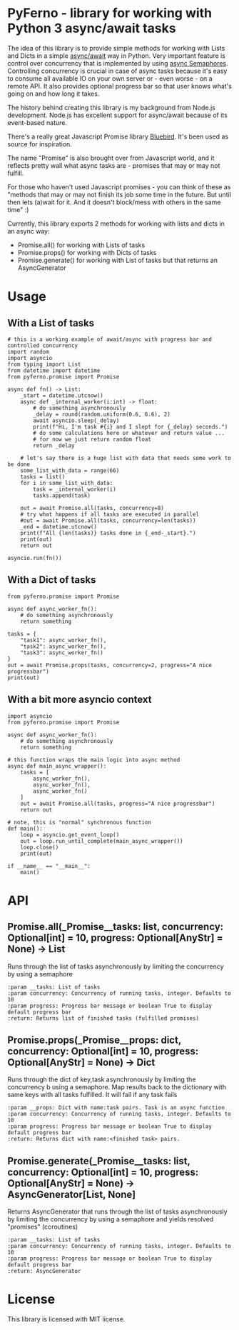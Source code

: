 # PyFerno - library for working with Python 3 async/await tasks

The idea of this library is to provide simple methods for working with Lists and Dicts in a simple
[async/await](https://docs.python.org/3/library/asyncio.html) way in Python. Very important feature is control over
concurrency that is implemented by using
[async Semaphores](https://docs.python.org/3/library/asyncio-sync.html?highlight=semaphore#asyncio.Semaphore).
Controlling concurrency is crucial in case of async tasks because it's easy to consume all available IO on your own
server or - even worse - on a remote API. It also provides optional progress bar so that user knows what's going on and
how long it takes.

The history behind creating this library is my background from Node.js development. Node.js has excellent support for
async/await because of its event-based nature.

There's a really great Javascript Promise library [Bluebird](https://github.com/petkaantonov/bluebird). It's been used
as source for inspiration.

The name "Promise" is also brought over from Javascript world, and it reflects pretty wall what async tasks are -
promises that may or may not fulfill.

For those who haven't used Javascript promises - you can think of these as "methods that may or may not finish its job
some time in the future. But until then lets (a)wait for it. And it doesn't block/mess with others in the same time" :)

Currently, this library exports 2 methods for working with lists and dicts in an async way:

- Promise.all() for working with Lists of tasks
- Promise.props() for working with Dicts of tasks
- Promise.generate() for working with List of tasks but that returns an AsyncGenerator

# Usage

## With a List of tasks

```
# this is a working example of await/async with progress bar and controlled concurrency
import random
import asyncio
from typing import List
from datetime import datetime
from pyferno.promise import Promise
 
async def fn() -> List: 
    _start = datetime.utcnow()
    async def _internal_worker(i:int) -> float:
        # do something asynchronously
        _delay = round(random.uniform(0.6, 6.6), 2)
        await asyncio.sleep(_delay)
        print(f"Hi, I'm task #{i} and I slept for {_delay} seconds.")
        # do some calculations here or whatever and return value ...
        # for now we just return random float
        return _delay
    
    # let's say there is a huge list with data that needs some work to be done
    some_list_with_data = range(66)
    tasks = list()
    for i in some_list_with_data:
        task = _internal_worker(i)
        tasks.append(task)
        
    out = await Promise.all(tasks, concurrency=8)
    # try what happens if all tasks are executed in parallel
    #out = await Promise.all(tasks, concurrency=len(tasks))
    _end = datetime.utcnow()
    print(f"All {len(tasks)} tasks done in {_end-_start}.")
    print(out)
    return out
    
asyncio.run(fn())
```

## With a Dict of tasks

```
from pyferno.promise import Promise

async def async_worker_fn():
    # do something asynchronously
    return something
    
tasks = {
    "task1": async_worker_fn(),
    "task2": async_worker_fn(),
    "task3": async_worker_fn()
}
out = await Promise.props(tasks, concurrency=2, progress="A nice progressbar")
print(out)
```

## With a bit more asyncio context

```
import asyncio
from pyferno.promise import Promise

async def async_worker_fn():
    # do something asynchronously
    return something
    
# this function wraps the main logic into async method   
async def main_async_wrapper():
    tasks = [
        async_worker_fn(),
        async_worker_fn(),
        async_worker_fn()
    ]
    out = await Promise.all(tasks, progress="A nice progressbar")
    return out

# note, this is "normal" synchronous function
def main():
    loop = asyncio.get_event_loop()
    out = loop.run_until_complete(main_async_wrapper())
    loop.close()
    print(out)
  
if __name__ == "__main__":
    main()  
```

# API

## Promise.all(_Promise__tasks: list, concurrency: Optional[int] = 10, progress: Optional[AnyStr] = None) -> List

Runs through the list of tasks asynchronously by limiting the concurrency by using a semaphore

    :param __tasks: List of tasks
    :param concurrency: Concurrency of running tasks, integer. Defaults to 10
    :param progress: Progress bar message or boolean True to display default progress bar
    :return: Returns list of finished tasks (fulfilled promises)

## Promise.props(_Promise__props: dict, concurrency: Optional[int] = 10, progress: Optional[AnyStr] = None) -> Dict

Runs through the dict of key,task asynchronously by limiting the concurrency b using a semaphore. Map results back to the
dictionary with same keys with all tasks fulfilled. It will fail if any task fails

    :param __props: Dict with name:task pairs. Task is an async function
    :param concurrency: Concurrency of running tasks, integer. Defaults to 10
    :param progress: Progress bar message or boolean True to display default progress bar
    :return: Returns dict with name:<finished task> pairs.


## Promise.generate(_Promise__tasks: list, concurrency: Optional[int] = 10, progress: Optional[AnyStr] = None) -> AsyncGenerator[List, None]

Returns AsyncGenerator that runs through the list of tasks asynchronously by limiting the concurrency by using a semaphore
and yields resolved "promises" (coroutines)

    :param __tasks: List of tasks
    :param concurrency: Concurrency of running tasks, integer. Defaults to 10
    :param progress: Progress bar message or boolean True to display default progress bar
    :return: AsyncGenerator


# License

This library is licensed with MIT license.
